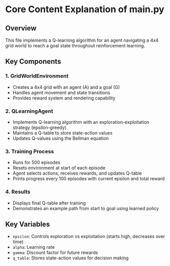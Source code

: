 # Core Content Explanation of main.py

## Overview
This file implements a Q-learning algorithm for an agent navigating a 4x4 grid world to reach a goal state throughout reinforcement learning.

## Key Components

### 1. GridWorldEnvironment
- Creates a 4x4 grid with an agent (A) and a goal (G)
- Handles agent movement and state transitions
- Provides reward system and rendering capability

### 2. QLearningAgent
- Implements Q-learning algorithm with an exploration-exploitation strategy (epsilon-greedy)
- Maintains a Q-table to store state-action values
- Updates Q-values using the Bellman equation

### 3. Training Process
- Runs for 500 episodes
- Resets environment at start of each episode
- Agent selects actions, receives rewards, and updates Q-table
- Prints progress every 100 episodes with current epsilon and total reward

### 4. Results
- Displays final Q-table after training
- Demonstrates an example path from start to goal using learned policy

## Key Variables
- `epsilon`: Controls exploration vs exploitation (starts high, decreases over time)
- `alpha`: Learning rate
- `gamma`: Discount factor for future rewards
- `q_table`: Stores state-action values for decision making